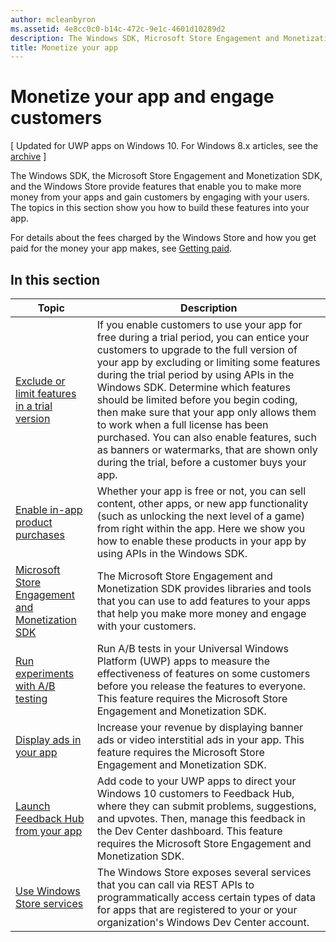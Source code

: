 ```yaml
---
author: mcleanbyron
ms.assetid: 4e8cc0c0-b14c-472c-9e1c-4601d10289d2
description: The Windows SDK, Microsoft Store Engagement and Monetization SDK, and the Windows Store provide many features that enable you to make more money from your apps and gain customers from engaging with your users.
title: Monetize your app
---
```


# Monetize your app and engage customers


\[ Updated for UWP apps on Windows 10. For Windows 8.x articles, see the [archive](http://go.microsoft.com/fwlink/p/?linkid=619132) \]

The Windows SDK, the Microsoft Store Engagement and Monetization SDK, and the Windows Store provide features that enable you to make more money from your apps and gain customers by engaging with your users. The topics in this section show you how to build these features into your app.

For details about the fees charged by the Windows Store and how you get paid for the money your app makes, see [Getting paid](https://msdn.microsoft.com/library/windows/apps/mt148536).

## In this section


| Topic                                                                                                       | Description                 |
|-------------------------------------------------------------------------------------------------------------|-----------------------------|
| [Exclude or limit features in a trial version](exclude-or-limit-features-in-a-trial-version-of-your-app.md) | If you enable customers to use your app for free during a trial period, you can entice your customers to upgrade to the full version of your app by excluding or limiting some features during the trial period by using APIs in the Windows SDK. Determine which features should be limited before you begin coding, then make sure that your app only allows them to work when a full license has been purchased. You can also enable features, such as banners or watermarks, that are shown only during the trial, before a customer buys your app. |
| [Enable in-app product purchases](enable-in-app-product-purchases.md)                                       | Whether your app is free or not, you can sell content, other apps, or new app functionality (such as unlocking the next level of a game) from right within the app. Here we show you how to enable these products in your app by using APIs in the Windows SDK.    |
| [Microsoft Store Engagement and Monetization SDK](monetize-your-app-with-the-microsoft-store-engagement-and-monetization-sdk.md)      | The Microsoft Store Engagement and Monetization SDK provides libraries and tools that you can use to add features to your apps that help you make more money and engage with your customers.   |
| [Run experiments with A/B testing](run-app-experiments-with-a-b-testing.md)      |   Run A/B tests in your Universal Windows Platform (UWP) apps to measure the effectiveness of features on some customers before you release the features to everyone. This feature requires the Microsoft Store Engagement and Monetization SDK.  |
| [Display ads in your app](display-ads-in-your-app.md)      |   Increase your revenue by displaying banner ads or video interstitial ads in your app. This feature requires the Microsoft Store Engagement and Monetization SDK.   |
| [Launch Feedback Hub from your app](launch-feedback-hub-from-your-app.md)      |   Add code to your UWP apps to direct your Windows 10 customers to Feedback Hub, where they can submit problems, suggestions, and upvotes. Then, manage this feedback in the Dev Center dashboard. This feature requires the Microsoft Store Engagement and Monetization SDK.   |
| [Use Windows Store services](using-windows-store-services.md)                                    | The Windows Store exposes several services that you can call via REST APIs to programmatically access certain types of data for apps that are registered to your or your organization's Windows Dev Center account.    |


<!--HONumber=Jun16_HO2-->


